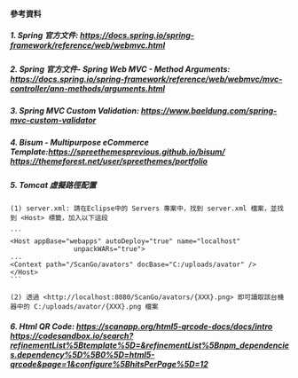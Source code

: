 #### 參考資料

##### 1. Spring 官方文件: <https://docs.spring.io/spring-framework/reference/web/webmvc.html>

##### 2. Spring 官方文件- Spring Web MVC - Method Arguments: <https://docs.spring.io/spring-framework/reference/web/webmvc/mvc-controller/ann-methods/arguments.html>

##### 3. Spring MVC Custom Validation: <https://www.baeldung.com/spring-mvc-custom-validator>

##### 4. Bisum - Multipurpose eCommerce Template:<https://spreethemesprevious.github.io/bisum/> <https://themeforest.net/user/spreethemes/portfolio>

##### 5. Tomcat 虛擬路徑配置

	(1) server.xml: 請在Eclipse中的 Servers 專案中，找到 server.xml 檔案，並找到 <Host> 標籤，加入以下這段
	 
	```
	<Host appBase="webapps" autoDeploy="true" name="localhost"
					unpackWARs="true">
	...
	<Context path="/ScanGo/avators" docBase="C:/uploads/avator" />
	</Host>
	```
	
	(2) 透過 <http://localhost:8080/ScanGo/avators/{XXX}.png> 即可讀取該台機器中的 C:/uploads/avator/{XXX}.png 檔案

##### 6. Html QR Code: <https://scanapp.org/html5-qrcode-docs/docs/intro> <https://codesandbox.io/search?refinementList%5Btemplate%5D=&refinementList%5Bnpm_dependencies.dependency%5D%5B0%5D=html5-qrcode&page=1&configure%5BhitsPerPage%5D=12>


